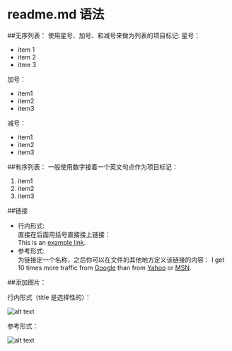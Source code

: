 readme.md 语法 
=========

##无序列表：
使用星号、加号、和减号来做为列表的项目标记:
星号：

* item 1
* item 2
* itme 3

加号：
+ item1
+ item2
+ item3

减号：
- item1
- item2
- item3

##有序列表：
一般使用数字接着一个英文句点作为项目标记：<br>
1. item1<br>
2. item2<br>
3. item3<br>


##链接
* 行内形式:<br>
直接在后面用括号直接接上链接：<br>
This is an [example link](http://example.com/).
* 参考形式:<br>
为链接定一个名称，之后你可以在文件的其他地方定义该链接的内容：
I get 10 times more traffic from [Google][1] than from
[Yahoo][2] or [MSN][3].

[1]: http://google.com/ "Google"
[2]: http://search.yahoo.com/ "Yahoo Search"
[3]: http://search.msn.com/ "MSN Search"
##添加图片：

行内形式（title 是选择性的）：

![alt text](https://github.com/sunalong/theImages/blob/master/cat.png "Cat")

参考形式：

![alt text][id]

[id]: https://github.com/sunalong/theImages/blob/master/github.png "GitHub"
